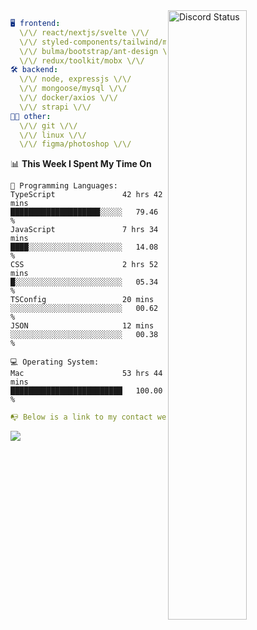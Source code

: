 
<a href="https://discord.com/users/279302975371870218" target="_blank">
    <img width="50%" align="right" alt="Discord Status" src="https://lanyard.cnrad.dev/api/279302975371870218?bg=161B22&borderRadius=5px%205px%200%200&hideTimestamp=true&idleMessage=Just%20chillin%27%20at%20the%20moment&animated=true">
</a>

```yaml
🖥️ frontend: 
  \/\/ react/nextjs/svelte \/\/
  \/\/ styled-components/tailwind/mui/
  \/\/ bulma/bootstrap/ant-design \/\/
  \/\/ redux/toolkit/mobx \/\/
🛠 backend: 
  \/\/ node, expressjs \/\/
  \/\/ mongoose/mysql \/\/
  \/\/ docker/axios \/\/
  \/\/ strapi \/\/
👨‍💻 other: 
  \/\/ git \/\/ 
  \/\/ linux \/\/
  \/\/ figma/photoshop \/\/
```
<!--START_SECTION:waka-->
📊 **This Week I Spent My Time On** 

```text
💬 Programming Languages: 
TypeScript               42 hrs 42 mins      ████████████████████░░░░░   79.46 % 
JavaScript               7 hrs 34 mins       ████░░░░░░░░░░░░░░░░░░░░░   14.08 % 
CSS                      2 hrs 52 mins       █░░░░░░░░░░░░░░░░░░░░░░░░   05.34 % 
TSConfig                 20 mins             ░░░░░░░░░░░░░░░░░░░░░░░░░   00.62 % 
JSON                     12 mins             ░░░░░░░░░░░░░░░░░░░░░░░░░   00.38 % 

💻 Operating System: 
Mac                      53 hrs 44 mins      █████████████████████████   100.00 % 
```


<!--END_SECTION:waka-->
```yaml
📭 Below is a link to my contact website 
```
<a href="https://mxns.xyz" target="_black"> <img src="https://img.shields.io/badge/website-161B22?style=for-the-badge&logo=About.me&logoColor=white"></img> <a/>
